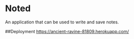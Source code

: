 # Noted
An application that can be used to write and save notes.




##Deployment
https://ancient-ravine-81809.herokuapp.com/
